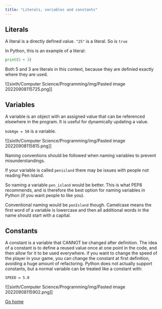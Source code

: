 ```yaml
---
title: "Literals, variables and constants"
---
```


## Literals
A literal is a directly defined value. ``"25"`` is a literal. So is `true`

In Python, this is an example of a literal:

```py
print(5 + 3) 
```

Both 5 and 3 are literals in this context, because they are definied exactly where they are used.

![[sixth/Computer Science/Programming/img/Pasted image 20220908115725.png]]

## Variables
A variable is an object with an assigned value that can be referenced elsewhere in the program. It is useful for dynamically updating a value.

`bobAge = 50` is a variable.

![[sixth/Computer Science/Programming/img/Pasted image 20220908115815.png]]

Naming conventions should be followed when naming variables to prevent misunderstandings.

If your variable is called `penisland` there may be issues with people not reading Pen Island.

So naming a variable `pen_island` would be better. This is what PEP8 recommends, and is therefore the best option for naming variables in Python (if you want people to like you).

Conventional naming would be `penIsland` though. Camelcase means the first word of a variable is lowercase and then all additional words in the name should start with a capital.

## Constants
A constant is a variable that CANNOT be changed after definition. The idea of a constant is to define a reused value once at one point in the code, and then allow for it to be used everywhere. if you want to change the speed of the player in your game, you can change the constant at first definition, avoiding a huge amount of refactoring.
Python does not actually support constants, but a normal variable can be treated like a constant with:

`SPEED = 5.0`

![[sixth/Computer Science/Programming/img/Pasted image 20220908115902.png]]

[Go home](/)

